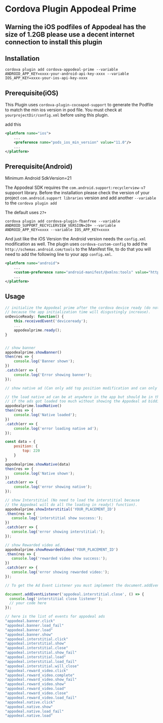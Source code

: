 # Cordova Plugin Appodeal Prime

## Warning the iOS podfiles of Appodeal has the size of 1.2GB please use a decent internet connection to install this plugin

## Installation

```
cordova plugin add cordova-appodeal-prime --variable ANDROID_APP_KEY=xxxx-your-android-api-key-xxxx --variable IOS_APP_KEY=xxxx-your-ios-api-key-xxxx
```

## Prerequisite(iOS)
This Plugin uses `cordova-plugin-cocoapod-support` to generate the Podfile to match the min ios version in pod file.
You must check at `yourprojectDir/config.xml` before using this plugin.

add this

```xml
<platform name="ios">
    ...
    <preference name="pods_ios_min_version" value="11.0"/>
    ...
</platform>
```

## Prerequisite(Android)

Minimum Android SdkVersion=21

The Appodeal SDK requires the `com.android.support:recyclerview-v7` suppoort library. Before the installation 
please check the version of your project `com.android.support libraries` version and add another `--variable` to the `cordova plugin add`

The default uses `27+`


```
cordova plugin add cordova-plugin-fbanfree --variable ANDROID_SUPPORT_RECYCLERVIEW_VERSION=20+ --variable ANDROID_APP_KEY=xxxx --variable IOS_APP_KEY=xxxx
```

And just like the iOS Version the Android version needs the `config.xml` modification as well.
The plugin uses `cordova-custom-config` to add the `http://schemas.android.com/tools` to the Manifest file, to do that
you will need to add the following line to your app `config.xml`.


```xml
<platform name="android">
    ...
    <custom-preference name="android-manifest/@xmlns:tools" value="http://schemas.android.com/tools" />
    ...
</platform>
```


## Usage


```javascript
// initialize the Appodeal prime after the cordova device ready (do not use the ready function in the document.ready.
// because the app initialization time will disgustingly increase).
onDeviceReady: function() {
    this.receivedEvent('deviceready');
    ...
    appodealprime.ready();
}


// show banner
appodealprime.showBanner()
then(res => {
    console.log('Banner shown');
})
.catch(err => {
    console.log('Error showing banner');
});

// show native ad (Can only add top position modification and can only show 1 native ad right now).

// the load native ad can be at anywhere in the app but should be in the same page as the show native.
// if the ads got loaded too much without showing the Appodeal ad bidding will decrease the ad loading for your app.
appodealprime.loadNative()
then(res => {
    console.log('Native loaded');
})
.catch(err => {
    console.log('error loading native ad');
});

const data = {
    position: {
        top: 220
    }
}
appodealprime.showNative(data)
then(res => {
    console.log('Native shown');
})
.catch(err => {
    console.log('error showing native');
});

// show Interstitial (No need to load the interstitial because 
// the Appodeal will do all the loading in ready() function).
appodealprime.showInterstitial('YOUR_PLACEMENT_ID')
.then(res => {
   console.log('interstitial show success:');
})
.catch(err => {
   console.log('error showing interstitial:');
});

// show Rewarded video ad.
appodealprime.showRewardedVideo('YOUR_PLACEMENT_ID')
.then(res => {
   console.log('rewarded video show success:');
})
.catch(err => {
   console.log('error showing rewarded video:');
});

// To get the Ad Event Listener you must implement the document.addEventListener('event name', () =>{}) like this

document.addEventListener('appodeal.interstitial.close', () => {
  console.log('interstitial close listener');
  // your code here
});

// here is the list of events for appodeal ads
"appodeal.banner.click"
"appodeal.banner.load_fail"
"appodeal.banner.load"
"appodeal.banner.show"
"appodeal.interstitial.click"
"appodeal.interstitial.show"
"appodeal.interstitial.close"
"appodeal.interstitial.show_fail"
"appodeal.interstitial.load"
"appodeal.interstitial.load_fail"
"appodeal.interstitial.will_close"
"appodeal.reward_video.click"
"appodeal.reward_video.complete"
"appodeal.reward_video.show_fail"
"appodeal.reward_video.show"
"appodeal.reward_video.load"
"appodeal.reward_video.close"
"appodeal.reward_video.load_fail"
"appodeal.native.click"
"appodeal.native.show"
"appodeal.native.load_fail"
"appodeal.native.load"
```

